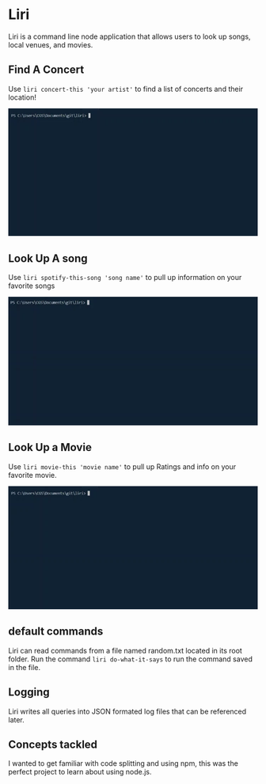 # Liri

Liri is a command line node application that allows users to look up songs, local venues, and movies. 

## Find A Concert

Use `liri concert-this 'your artist'` to find a list of concerts and their location!

![Demo](demo-ct.gif)

## Look Up A song

Use `liri spotify-this-song 'song name'` to pull up information on your favorite songs

![Demo-st](demo-st.gif)

## Look Up a Movie

Use `liri movie-this 'movie name'` to pull up Ratings and info on your favorite movie.

![Demo-mt](demo-mt.gif)

## default commands

Liri can read commands from a file named random.txt located in its root folder. Run the command `liri do-what-it-says` to run the command saved in the file.

## Logging

Liri writes all queries into JSON formated log files that can be referenced later.

## Concepts tackled

I wanted to get familiar with code splitting and using npm, this was the perfect project to learn about using node.js. 
